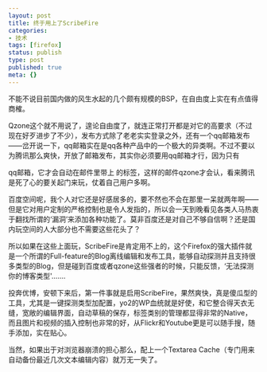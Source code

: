 ```yaml
---
layout: post
title: 终于用上了ScribeFire
categories:
- 技术
tags: [firefox]
status: publish
type: post
published: true
meta: {}
---
```

不能不说目前国内做的风生水起的几个颇有规模的BSP，在自由度上实在有点值得商榷。

Qzone这个就不用说了，遑论自由度了，就连正常打开都是对它的高要求（不过现在好歹进步了不少），发布方式除了老老实实登录之外，还有一个qq邮箱发布——岔开说一下，qq邮箱实在是qq各种产品中的一个极大的异类啊。不过不要以为腾讯那么爽快，开放了邮箱发布，其实你必须要用qq邮箱才行，因为只有

qq邮箱，它才会自动在邮件里带上 的标签，这样的邮件qzone才会认，看来腾讯是死了心的要关起门来玩，仗着自己用户多啊。

百度空间呢，我个人对它还是好感居多的，要不然也不会在那里一呆就两年啊——但是它对用户定制的严格控制也是令人发指的，所以会一天到晚看见各类人马热衷于翻找所谓的‘漏洞’来添加各种功能了。莫非百度还是对自己不够自信啊？还是国内玩空间的人大部分也不需要这些花头了？

所以如果在这些上面玩，ScribeFire是肯定用不上的，这个Firefox的强大插件就是一个所谓的Full-feature的Blog离线编辑和发布工具，能够自动探测并且支持很多类型的Blog，但是碰到百度或者qzone这些强者的时候，只能反馈，‘无法探测你的博客类型'.......

投奔优博，安顿下来后，第一件事就是启用ScribeFire，果然爽快，真是傻瓜型的工具，尤其是一键探测类型加配置，yo2的WP血统就是好使，和它整合得天衣无缝，宽敞的编辑界面，自动草稿的保存，标签类别的管理都显得非常的Native，而且图片和视频的插入控制也非常的好，从Flickr和Youtube更是可以随手搜，随手添加，实在贴心。

当然，如果出于对浏览器崩溃的担心那么，配上一个Textarea Cache（专门用来自动备份最近几次文本编辑内容）就万无一失了。
